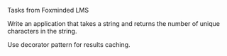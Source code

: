 Tasks from Foxminded LMS

Write an application that takes a string and returns the number of unique characters in the string.

Use decorator pattern for results caching.
